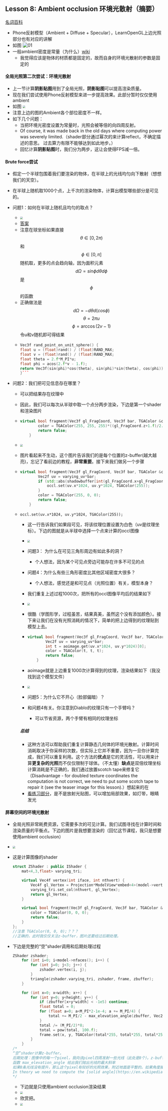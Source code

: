 ## Lesson 8: Ambient occlusion 环境光散射（摘要）

[名词百科](https://baike.baidu.com/item/Ambient%20Occlusion/6216032?fr=aladdin)



- Phone反射模型（Ambient + Diffuse + Specular），LearnOpenGL上边光照部分也有对应的讲解
- 如图 ![01](E:\GameLearning\tinyRenderer\Notes\CH08\01.png)
- 一般ambient密度是常量（为什么）[wiki](https://en.wikipedia.org/wiki/Shading#Ambient_lighting)
  - 我觉得应该是物体的材质都是固定的，故而自身的环境光散射的参数是固定的

#### 全局光照第二次尝试：环境光散射

- 上一节计算**阴影贴图**用到了全局光照，**阴影贴图**可以提高渲染质量。
- 现在我们尝试使用Phone反射模型来进一步提高效果。此部分暂时仅仅使用ambient
- 如图                                          <img src="E:\GameLearning\tinyRenderer\Notes\CH08\02.png" style="zoom:50%" div align=center />
- 注意上边的图的Ambient各个部位密度不一样。
- 如下几个问题：
  - 当把环境光密度设置为常量时，光照会被等倍的向四周反射。
  -  Of course, it was made back in the old days where computing power was severely limited.（shader部分通过幂次的来计算reflect，不确定描述的意思。 过去算力有限不能够达到如此地步。）
  - 回忆计算**阴影贴图**时，我们分为两步，这让会使得FPS减一倍。

#### Brute force尝试

- 假定一个半球包围着我们要渲染的物体，在半球上的光线均匀向下散射（想想我们的天空）。

- 在半球上随机取1000个点，上千次的渲染物体，计算出模型哪些部分是可见的。

- 问题1：如何在半球上随机且均匀的取点？

  - <img src="E:\GameLearning\tinyRenderer\Notes\CH08\03.png" style="zoom:50%" div align=center />
  - [答案](http://mathworld.wolfram.com/SpherePointPicking.html)
  - 注意在球坐标如果直接 $$ \theta \in \lbrack 0, 2\pi )  $$ 和$$\phi \in [0,\pi]$$ 随机取，更多的点会趋向轴，因为面积元素$$d\Omega = sin\phi d\theta d\phi$$是$$\phi$$的函数
  - 正确做法是 $$d\Omega =  -d\theta d(cos\phi) $$  $$\theta = 2\pi u$$  $$ \phi = \arccos(2v-1)$$ 令u和v随机即可得结果
  - ```c++
    Vec3f rand_point_on_unit_sphere() {
    float u = (float)rand() / (float)RAND_MAX;
    float v = (float)rand() / (float)RAND_MAX;
    float theta = 2.f*M_PI*u;
    float phi = acos(2.f*v - 1.f);
    return Vec3f(sin(phi)*cos(theta), sin(phi)*sin(theta), cos(phi));
    }```
    ```

- 问题2：我们把可见信息存在哪里？

  - 可以把结果存在纹理中

  - 因此，我们可以每次从半球中取一个点分两步渲染，下边是第一个shader和渲染图片

  - ```c++
    virtual bool fragment(Vec3f gl_FragCoord, Vec3f bar, TGAColor &color) {
            color = TGAColor(255, 255, 255)*((gl_FragCoord.z+1.f)/2.f);
            return false;
        }
    ```

  - <img src="E:\GameLearning\tinyRenderer\Notes\CH08\04.png" style="zoom:50%" div align=center />

  - 图片看起来不生动，这个图片告诉我们的是每个位置的z-buffer(越大越亮)，忘记了看前边的教程，**非常重要**。接下来我们做另一个步骤

  - ```c++
    virtual bool fragment(Vec3f gl_FragCoord, Vec3f bar, TGAColor &color) {
            Vec2f uv = varying_uv*bar;
            if (std::abs(shadowbuffer[int(gl_FragCoord.x+gl_FragCoord.y*width)]-gl_FragCoord.z)<1e-2) {
                occl.set(uv.x*1024, uv.y*1024, TGAColor(255));
            }
            color = TGAColor(255, 0, 0);
            return false;
        }
    ```

  - ```occl.set(uv.x*1024, uv.y*1024, TGAColor(255));``` 

    - 这一行告诉我们如果段可见，将该纹理位置设置为白色（uv是纹理坐标）。下边的图就是从半球中选择一个点来计算的occl图像

    - <img src="E:\GameLearning\tinyRenderer\Notes\CH08\05.png" style="zoom:50%" div align=center />

    - 问题3： 为什么在可见三角形周边有如此多的洞？

      - 个人想法，因为某个可见点旁边可能存在许多不可见的点

    - 问题4：为什么有些三角形密度比其他区域密度大很多？

      - 个人想法，感觉还是和可见点（光照位置）有关，模型本身？

    - 我们重复上述过程1000次，把所有的occl图像平均后的结果如下

    - <img src="E:\GameLearning\tinyRenderer\Notes\CH08\06.png" style="zoom:50%" div align=center />

    - 很酷（学图形学，过程虽苦，结果真美，虽然这个没有添加颜色）。接下来让我们在没有光照消耗的情况下，简单的把上边得到的纹理贴到模型上去。

    - ```C++
      virtual bool fragment(Vec3f gl_FragCoord, Vec3f bar, TGAColor &color) {
              Vec2f uv = varying_uv*bar;
              int t = aoimage.get(uv.x*1024, uv.y*1024)[0];
              color = TGAColor(t, t, t);
              return false;
          }
      ```

    - aoimage就是上边重复1000次计算得到的纹理，渲染结果如下（我没找到这个模型文件）

    - <img src="E:\GameLearning\tinyRenderer\Notes\CH08\07.png" style="zoom:50%" div align=center />

    - 问题5：为什么它不开心（脸部偏暗）？

    - 和问题4有关。你注意到Diablo的纹理只有一个手臂吗？

      - 可以节省资源，两个手臂有相同的纹理坐标

    ##### 总结

    - 这种方法可以帮助我们重复计算静态几何体的环境光散射。计算时间消耗取决于你采样的次数，但实际上它并不重要，因为一旦你计算完成，我们可以重复利用。这个方法的**优点**是它的灵活性，可以用来计算**更复杂的光照**而不仅仅限制于球体。（不太懂）**缺点**是双倍纹理坐标计算消耗是不正确的，我们通过放置scotch tape来修复它（Disadvantage - for doubled texture coordinates the computation is not correct, we need to put some scotch tape to repair it (see the teaser image for this lesson).）想起来的在
    - [看练习部分](https://learnopengl-cn.github.io/02%20Lighting/04%20Lighting%20maps/)，是不是放射光贴图，可以增加局部效果，如灯带，眼睛发光

#### 屏幕空间的环境光散射

- 全局光照非常耗费资源，它需要多次的可见计算。我们试图寻找在计算时间和渲染质量的平衡点。下边的图片是我想要渲染的（回忆这节课程，我只是想要使用ambient occlusion）

- <img src="E:\GameLearning\tinyRenderer\Notes\CH08\08.png" style="zoom:50%" div align=center />

- 这是计算图像的shader

  ```c++
  struct ZShader : public IShader {
      mat<4,3,float> varying_tri;
  
      virtual Vec4f vertex(int iface, int nthvert) {
          Vec4f gl_Vertex = Projection*ModelView*embed<4>(model->vert(iface, nthvert));
          varying_tri.set_col(nthvert, gl_Vertex);
          return gl_Vertex;
      }
  
      virtual bool fragment(Vec3f gl_FragCoord, Vec3f bar, TGAColor &color) {
          color = TGAColor(0, 0, 0);
          return false;
      }
  };
  //注意 TGAColor(0, 0, 0);？？？
  //正确的，此时我仅仅关注z-buffer，图片还要经过后期处理。
  ```

- 下边是完整的“空”shader调用和后期处理过程

  ```C++
  ZShader zshader;
      for (int i=0; i<model->nfaces(); i++) {
          for (int j=0; j<3; j++) {
              zshader.vertex(i, j);
          }
          triangle(zshader.varying_tri, zshader, frame, zbuffer);
      }
  
      for (int x=0; x<width; x++) {
          for (int y=0; y<height; y++) {
              if (zbuffer[x+y*width] < -1e5) continue;
              float total = 0;
              for (float a=0; a<M_PI*2-1e-4; a += M_PI/4) {
                  total += M_PI/2 - max_elevation_angle(zbuffer, Vec2f(x, y), Vec2f(cos(a), sin(a)));
              }
              total /= (M_PI/2)*8;
              total = pow(total, 100.f);
              frame.set(x, y, TGAColor(total*255, total*255, total*255));
          }
      }
  /*
  “空”shader计算z-buffer。
  后期处理：图像中的每一个pixel，我向该pixel四周发射一些光线（此处是8个）。z-buffer是一个高度贴图，可以把它当成地形图（等高线？）。我要去计算8个方向的斜率
  函数 max_elevation_angle 给出我们抛出光线的最大斜率
  如果8条光线没有提升，那么这个pixel有较好的光照效果，附近地面是平整的。如果角度接近90°，那么当前pixel隐藏在某个峡谷下边，反射很少量的光
  In theory we need to compute the [solid angle](https://en.wikipedia.org/wiki/Solid_angle) for each point of the z-buffer, but we approximate it as a sum of (90°-max_elevation_angle) / 8. The pow(, 100.) is simply there to increase the contrast of the image.
  */
  ```

  - 下边就是只使用ambient occlusion渲染结果
  - <img src="E:\GameLearning\tinyRenderer\Notes\CH08\09.png" style="zoom:50%" div align=center />
  - 欣赏把。
  - <img src="E:\GameLearning\tinyRenderer\Notes\CH08\10.png" style="zoom:50%" div align=center />

